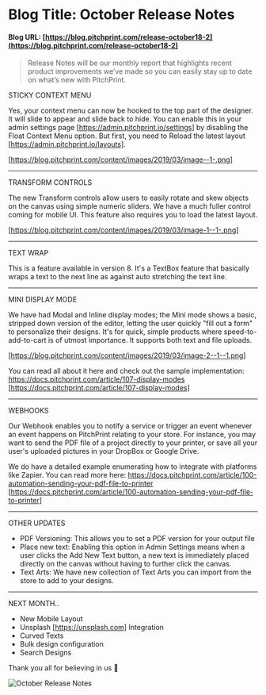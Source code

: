 # **Blog Title**: October Release Notes

#### **Blog URL:** [https://blog.pitchprint.com/release-october18-2](https://blog.pitchprint.com/release-october18-2)

> Release Notes will be our monthly report that highlights recent product improvements we’ve made so you can easily stay up to date on
> what’s new with PitchPrint.


STICKY CONTEXT MENU

Yes, your context menu can now be hooked to the top part of the designer. It will slide to appear and slide back to hide. You can enable
this in your admin settings page [https://admin.pitchprint.io/settings] by disabling the Float Context Menu option. But first, you need to
Reload the latest layout [https://admin.pitchprint.io/layouts].

[https://blog.pitchprint.com/content/images/2019/03/image--1-.png]

--------------------------------------------------------------------------------------------------------------------------------------------


TRANSFORM CONTROLS

The new Transform controls allow users to easily rotate and skew objects on the canvas using simple numeric sliders. We have a much fuller
control coming for mobile UI. This feature also requires you to load the latest layout.

[https://blog.pitchprint.com/content/images/2019/03/image-1--1-.png]

--------------------------------------------------------------------------------------------------------------------------------------------


TEXT WRAP

This is a feature available in version 8. It's a TextBox feature that basically wraps a text to the next line as against auto stretching the
text line.

--------------------------------------------------------------------------------------------------------------------------------------------


MINI DISPLAY MODE

We have had Modal and Inline display modes; the Mini mode shows a basic, stripped down version of the editor, letting the user quickly "fill
out a form" to personalize their designs. It's for quick, simple products where speed-to-add-to-cart is of utmost importance. It supports
both text and file uploads.

[https://blog.pitchprint.com/content/images/2019/03/image-2--1--1.png]

You can read all about it here and check out the sample implementation: https://docs.pitchprint.com/article/107-display-modes
[https://docs.pitchprint.com/article/107-display-modes]

--------------------------------------------------------------------------------------------------------------------------------------------


WEBHOOKS

Our Webhook enables you to notify a service or trigger an event whenever an event happens on PitchPrint relating to your store. For
instance, you may want to send the PDF file of a project directly to your printer, or save all your user's uploaded pictures in your DropBox
or Google Drive.

We do have a detailed example enumerating how to integrate with platforms like Zapier. You can read more here:
https://docs.pitchprint.com/article/100-automation-sending-your-pdf-file-to-printer
[https://docs.pitchprint.com/article/100-automation-sending-your-pdf-file-to-printer]

--------------------------------------------------------------------------------------------------------------------------------------------


OTHER UPDATES

 * PDF Versioning: This allows you to set a PDF version for your output file
 * Place new text: Enabling this option in Admin Settings means when a user clicks the Add New Text button, a new text is immediately placed
   directly on the canvas without having to further click the canvas.
 * Text Arts: We have new collection of Text Arts you can import from the store to add to your designs.

--------------------------------------------------------------------------------------------------------------------------------------------


NEXT MONTH..

 * New Mobile Layout
 * Unsplash [https://unsplash.com] Integration
 * Curved Texts
 * Bulk design configuration
 * Search Designs

Thank you all for believing in us 👏

![October Release Notes](https://blog.pitchprint.com/content/images/2019/03/sarah-dorweiler-211779-unsplash--1-.jpg)

